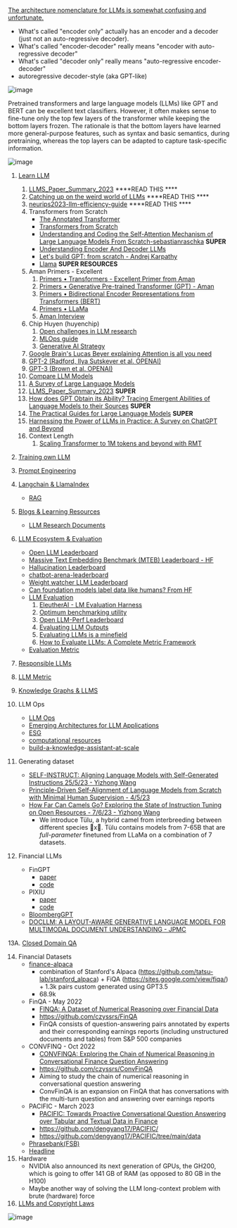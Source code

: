 [The architecture nomenclature for LLMs is somewhat confusing and unfortunate.](https://www.linkedin.com/posts/yann-lecun_a-survey-of-llms-with-a-practical-guide-and-activity-7057527966540386304-M4_2?utm_source=share&utm_medium=member_desktop)
- What's called "encoder only" actually has an encoder and a decoder (just not an auto-regressive decoder).
- What's called "encoder-decoder" really means "encoder with auto-regressive decoder"
- What's called "decoder only" really means "auto-regressive encoder-decoder"
- autoregressive decoder-style (aka GPT-like)

![image](https://github.com/harirajeev/learn_LLMS/assets/13446418/07c93d37-5ee2-4d4f-8a49-16295d426d7a)

Pretrained transformers and large language models (LLMs) like GPT and BERT can be excellent text classifiers. However, it often makes sense to fine-tune only the top few layers of the transformer while keeping the bottom layers frozen. The rationale is that the bottom layers have learned more general-purpose features, such as syntax and basic semantics, during pretraining, whereas the top layers can be adapted to capture task-specific information.

![image](https://github.com/harirajeev/learn_LLMS/assets/13446418/83c86342-1bdc-4e1d-b073-5a38447a8524)


1.  [Learn LLM](https://github.com/harirajeev/learn_LLMS/blob/main/Learn%20LLM.md)
    1. [LLMS_Paper_Summary_2023](https://github.com/rashmimarganiatgithub/LLMS_Library_2023)  ****READ THIS ****
    2. [Catching up on the weird world of LLMs](https://simonwillison.net/2023/Aug/3/weird-world-of-llms/) ****READ THIS ****
    3. [neurips2023-llm-efficiency-guide](https://lightning.ai/pages/community/tutorial/neurips2023-llm-efficiency-guide/) ****READ THIS ****
    4. Transformers from Scratch
       - [The Annotated Transformer](https://nlp.seas.harvard.edu/annotated-transformer/)
       - [Transformers from Scratch](https://e2eml.school/transformers.html#resources)
       - [Understanding and Coding the Self-Attention Mechanism of Large Language Models From Scratch-sebastianraschka](https://sebastianraschka.com/blog/2023/self-attention-from-scratch.html) <b>SUPER</b>
       - [Understanding Encoder And Decoder LLMs](https://magazine.sebastianraschka.com/p/understanding-encoder-and-decoder)
       - [Let's build GPT: from scratch - Andrej Karpathy](https://www.youtube.com/watch?v=kCc8FmEb1nY)
       - [Llama](https://github.com/harirajeev/learn_LLMS/blob/main/Llama.md)  <b>SUPER RESOURCES</b>
    5. Aman Primers - Excellent
        1. [Primers • Transformers - Excellent Primer from Aman](https://aman.ai/primers/ai/transformers/)
        2. [Primers • Generative Pre-trained Transformer (GPT) - Aman](https://aman.ai/primers/ai/gpt/)
        3. [Primers • Bidirectional Encoder Representations from Transformers (BERT)](https://aman.ai/primers/ai/bert/)
        4. [Primers • LLaMa](https://aman.ai/primers/ai/LLaMA/)
        5. [Aman Interview](https://aman.ai/primers/ai/interview/)
    6.  Chip Huyen (huyenchip)
        1. [Open challenges in LLM research](https://huyenchip.com/2023/08/16/llm-research-open-challenges.html)
        2. [MLOps guide](https://huyenchip.com/mlops/)
        3. [Generative AI Strategy](https://huyenchip.com/2023/06/07/generative-ai-strategy.html)
    7. [Google Brain's Lucas Beyer explaining Attention is all you need](https://www.youtube.com/watch?v=EixI6t5oif0)
    8. [GPT-2 (Radford, Ilya Sutskever et al. OPENAI)](https://d4mucfpksywv.cloudfront.net/better-language-models/language_models_are_unsupervised_multitask_learners.pdf)
    9. [GPT-3 (Brown et al. OPENAI)](https://arxiv.org/pdf/2005.14165.pdf)
    10. [Compare LLM Models](https://lightning.ai/pages/community/community-discussions/the-ultimate-battle-of-language-models-lit-llama-vs-gpt3.5-vs-bloom-vs/)
    11. [A Survey of Large Language Models](https://arxiv.org/pdf/2303.18223.pdf)
    12. [LLMS_Paper_Summary_2023](https://github.com/rashmimarganiatgithub/LLMS_Library_2023) <b>SUPER</b>
    13. [How does GPT Obtain its Ability? Tracing Emergent Abilities of Language Models to their Sources](https://yaofu.notion.site/How-does-GPT-Obtain-its-Ability-Tracing-Emergent-Abilities-of-Language-Models-to-their-Sources-b9a57ac0fcf74f30a1ab9e3e36fa1dc1)  <b>SUPER</b>
    14. [The Practical Guides for Large Language Models](https://github.com/Mooler0410/LLMsPracticalGuide) <b>SUPER</b>
    15. [Harnessing the Power of LLMs in Practice: A Survey on ChatGPT and Beyond](https://arxiv.org/pdf/2304.13712.pdf)
    16. Context Length
        1. [Scaling Transformer to 1M tokens and beyond with RMT](https://arxiv.org/pdf/2304.11062.pdf) 
2.  [Training own LLM](https://github.com/harirajeev/learn_LLMS/blob/main/TrainFinetuneInference.md)  

3.  [Prompt Engineering](https://github.com/harirajeev/learn_LLMS/blob/main/PromptEngineering.md)    

4.  [Langchain & LlamaIndex](https://github.com/harirajeev/learn_LLMS/blob/main/LangchainLlamaIndex.md)
       - [RAG](https://github.com/harirajeev/learn_LLMS/blob/main/RAG.md)
5.  [Blogs & Learning Resources](https://github.com/harirajeev/learn_LLMS/blob/main/Blogs&LearningResources.md)
       - [LLM Research Documents](https://github.com/underlines/awesome-ml/blob/master/llm-tools.md#research)
6. [LLM Ecosystem & Evaluation](https://github.com/harirajeev/learn_LLMS/blob/main/LLM_Ecosystem&Evalution.md)
    - [Open LLM Leaderboard](https://huggingface.co/spaces/HuggingFaceH4/open_llm_leaderboard)
    - [Massive Text Embedding Benchmark (MTEB) Leaderboard - HF](https://huggingface.co/spaces/mteb/leaderboard)
    - [Hallucination Leaderboard](https://github.com/vectara/hallucination-leaderboard)
    - [chatbot-arena-leaderboard](https://huggingface.co/spaces/lmsys/chatbot-arena-leaderboard)
    - [Weight watcher LLM Leaderboard](https://weightwatcher.ai/leaderboard.html)
    - [Can foundation models label data like humans? From HF](https://huggingface.co/blog/llm-leaderboard)
    - [LLM Evaluation](https://github.com/harirajeev/learn_LLMS/blob/main/Evaluation.md)
        1. [EleutherAI - LM Evaluation Harness](https://github.com/EleutherAI/lm-evaluation-harness)
        2. [Optimum benchmarking utility](https://github.com/huggingface/optimum-benchmark)
        3. [Open LLM-Perf Leaderboard ](https://huggingface.co/spaces/optimum/llm-perf-leaderboard)
        4. [Evaluating LLM Outputs](https://txt.cohere.com/evaluating-llm-outputs/#:~:text=Evaluating%20LLM%20outputs%20is%20especially,ensuring%20a%20great%20user%20experience.)
        5. [Evaluating LLMs is a minefield](https://www.cs.princeton.edu/~arvindn/talks/evaluating_llms_minefield/)
        6. [How to Evaluate LLMs: A Complete Metric Framework](https://www.microsoft.com/en-us/research/group/experimentation-platform-exp/articles/how-to-evaluate-llms-a-complete-metric-framework/)
    - [Evaluation Metric](https://github.com/harirajeev/learn_LLMS/blob/main/Evaluation.md)
8. [Responsible LLMs](https://github.com/harirajeev/learn_LLMS/blob/main/ResponsibleLLMs.md)         
9. [LLM Metric](https://github.com/ray-project/llm-numbers)
10. [Knowledge Graphs & LLMS](https://github.com/harirajeev/learn_LLMS/blob/main/KnowledgeGraphs%26LLMS.md)
11. LLM Ops 
    -  [LLM Ops](https://home.mlops.community/home/content)
    -  [Emerging Architectures for LLM Applications](https://a16z.com/2023/06/20/emerging-architectures-for-llm-applications/)
    -  [ESG](https://github.com/harirajeev/learn_LLMS/blob/main/ESG.md)
    -  [computational resources](https://github.com/harirajeev/learn_LLMS/blob/main/computationalresources.md)
    -  [build-a-knowledge-assistant-at-scale](https://mlops.community/how-to-build-a-knowledge-assistant-at-scale/)
12. Generating dataset
    - [SELF-INSTRUCT: Aligning Language Models with Self-Generated Instructions 25/5/23 - Yizhong Wang](https://arxiv.org/pdf/2212.10560.pdf)
    - [Principle-Driven Self-Alignment of Language Models from Scratch with Minimal Human Supervision - 4/5/23](https://arxiv.org/pdf/2305.03047v1.pdf)
    - [How Far Can Camels Go? Exploring the State of Instruction Tuning on Open Resources - 7/6/23 - Yizhong Wang](https://arxiv.org/pdf/2306.04751.pdf)
      - We introduce Tülu, a hybrid camel from interbreeding between different species 🐪x🐫.
Tülu contains models from 7-65B that are *full-parameter* finetuned from LLaMa on a combination of 7 datasets.
13. Financial LLMs
    - FinGPT
      - [paper](https://arxiv.org/pdf/2306.06031.pdf)
      - [code](https://github.com/AI4Finance-Foundation/FinGPT)   
    - PIXIU
      - [paper](https://arxiv.org/abs/2306.05443)
      - [code](https://github.com/chancefocus/PIXIU)
    - [BloombergGPT](https://github.com/harirajeev/learn_LLMS/blob/main/bloombergGPT.md)
    - [DOCLLM: A LAYOUT-AWARE GENERATIVE LANGUAGE MODEL FOR MULTIMODAL DOCUMENT UNDERSTANDING - JPMC ](https://arxiv.org/pdf/2401.00908.pdf)

13A. [Closed Domain QA](https://github.com/harirajeev/learn_LLMS/blob/main/CDQA.md)

14. Financial Datasets
      - [finance-alpaca](https://huggingface.co/datasets/gbharti/finance-alpaca  )
        - combination of Stanford's Alpaca (https://github.com/tatsu-lab/stanford_alpaca) + FiQA (https://sites.google.com/view/fiqa/) + 1.3k pairs custom generated using GPT3.5
        - 68.9k 
      - FinQA - May 2022
        - [FINQA: A Dataset of Numerical Reasoning over Financial Data](https://arxiv.org/pdf/2109.00122v3.pdf)
        - https://github.com/czyssrs/FinQA
        - FinQA consists of question-answering pairs annotated by experts and their corresponding earnings reports (including unstructured documents and tables) from S&P 500
companies
      - CONVFINQ - Oct 2022
        - [CONVFINQA: Exploring the Chain of Numerical Reasoning in Conversational Finance Question Answering](https://arxiv.org/pdf/2210.03849.pdf)
        - https://github.com/czyssrs/ConvFinQA
        - Aiming to study the chain of numerical reasoning in conversational question answering
        - ConvFinQA is an expansion on FinQA that has conversations with the multi-turn question and answering over earnings reports
      - PACIFIC - March 2023
        - [PACIFIC: Towards Proactive Conversational Question Answering over Tabular and Textual Data in Finance](https://arxiv.org/pdf/2210.08817.pdf)
        - https://github.com/dengyang17/PACIFIC/
        - https://github.com/dengyang17/PACIFIC/tree/main/data
      - [Phrasebank(FSB)](https://huggingface.co/datasets/financial_phrasebank)
      - [Headline](https://paperswithcode.com/dataset/headlines-dataset)
15. Hardware
      -   NVIDIA also announced its next generation of GPUs, the GH200, which is going to offer 141 GB of RAM (as opposed to 80 GB in the H100)
      -   Maybe another way of solving the LLM long-context problem with brute (hardware) force
16. [LLMs and Copyright Laws](https://github.com/harirajeev/learn_LLMS/blob/main/LLMsAndCopyRightLaws.md)
        
![image](https://github.com/harirajeev/learn_LLMS/assets/13446418/fb87fa13-265b-4221-a013-7bd0467e4ebe)
